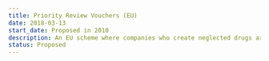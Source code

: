 ```yaml
---
title: Priority Review Vouchers (EU)
date: 2018-03-13
start_date: Proposed in 2010
description: An EU scheme where companies who create neglected drugs are given a voucher for use on another drug which will expedite the patent review process.
status: Proposed
---
```

